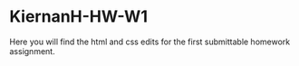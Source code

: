 # KiernanH-HW-W1
Here you will find the html and css edits for the first submittable homework assignment.
